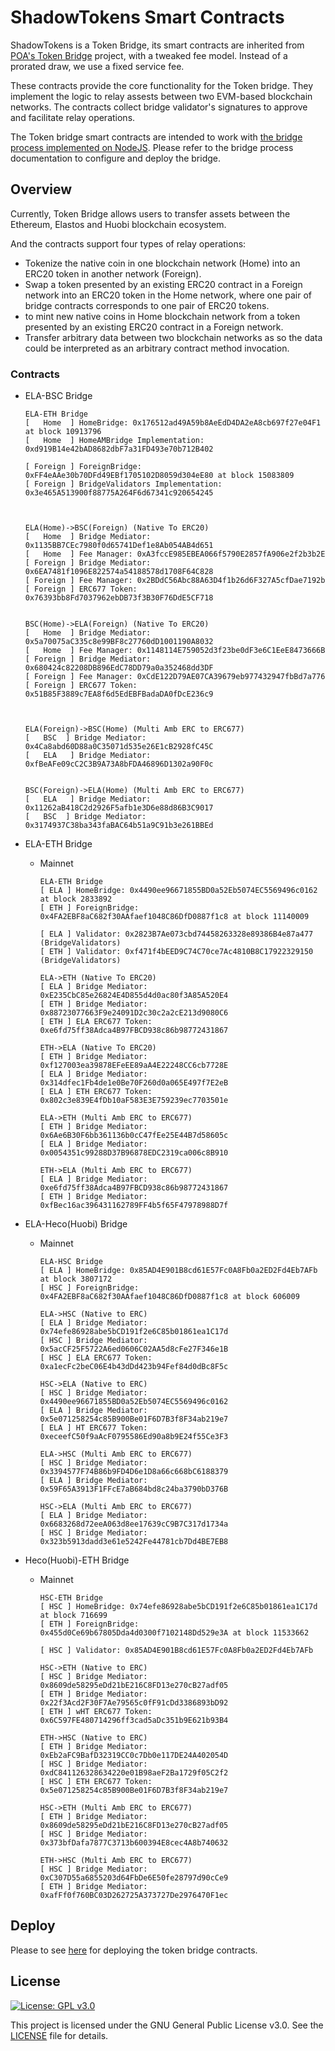 # ShadowTokens Smart Contracts
ShadowTokens is a Token Bridge, its smart contracts are inherited from [POA's Token Bridge](https://github.com/poanetwork/token-bridge) project, with a tweaked fee model. Instead of a prorated draw, we use a fixed service fee.

These contracts provide the core functionality for the Token bridge. They implement the logic to relay assests between two EVM-based blockchain networks. The contracts collect bridge validator's signatures to approve and facilitate relay operations.

The Token bridge smart contracts are intended to work with [the bridge process implemented on NodeJS](https://github.com/poanetwork/token-bridge).
Please refer to the bridge process documentation to configure and deploy the bridge.

## Overview

Currently, Token Bridge allows users to transfer assets between the Ethereum, Elastos and Huobi blockchain ecosystem.

And the contracts support four types of relay operations:
* Tokenize the native coin in one blockchain network (Home) into an ERC20 token in another network (Foreign).
* Swap a token presented by an existing ERC20 contract in a Foreign network into an ERC20 token in the Home network, where one pair of bridge contracts corresponds to one pair of ERC20 tokens.
* to mint new native coins in Home blockchain network from a token presented by an existing ERC20 contract in a Foreign network.
* Transfer arbitrary data between two blockchain networks as so the data could be interpreted as an arbitrary contract method invocation.

### Contracts

* ELA-BSC Bridge

    ```
   ELA-ETH Bridge
   [   Home  ] HomeBridge: 0x176512ad49A59b8AeEdD4DA2eA8cb697f27e04F1 at block 10913796
   [   Home  ] HomeAMBridge Implementation:  0xd919B14e42bAD8682dbF7a31FD493e70b712B402

   [ Foreign ] ForeignBridge: 0xFF4eAAe30b70DFd49EBf1705102D8059d304eE80 at block 15083809
   [ Foreign ] BridgeValidators Implementation:  0x3e465A513900f88775A264F6d67341c920654245



   ELA(Home)->BSC(Foreign) (Native To ERC20) 
   [   Home  ] Bridge Mediator: 0x1135BB7CEc7980f0d65741Def1e8Ab054AB4d651
   [   Home  ] Fee Manager: 0xA3fccE985EBEA066f5790E2857fA906e2f2b3b2E
   [ Foreign ] Bridge Mediator: 0x6EA7481f1096E822574a54188578d1708F64C828
   [ Foreign ] Fee Manager: 0x2BDdC56Abc88A63D4f1b26d6F327A5cfDae7192b
   [ Foreign ] ERC677 Token: 0x76393bb8Fd7037962ebDB73f3B30F76DdE5CF718


   BSC(Home)->ELA(Foreign) (Native To ERC20) 
   [   Home  ] Bridge Mediator: 0x5a70075aC335c8e99BF8c27760dD1001190A8032
   [   Home  ] Fee Manager: 0x1148114E759052d3f23be0dF3e6C1EeE8473666B
   [ Foreign ] Bridge Mediator: 0x680424c82208DB896EdC78DD79a0a352468dd3DF
   [ Foreign ] Fee Manager: 0xCdE122D79AE07CA39679eb977432947fbBd7a776
   [ Foreign ] ERC677 Token: 0x51B85F3889c7EA8f6d5EdEBFBadaDA0fDcE236c9



   ELA(Foreign)->BSC(Home) (Multi Amb ERC to ERC677)
   [   BSC  ] Bridge Mediator: 0x4Ca8abd60D88a0C35071d535e26E1cB2928fC45C
   [   ELA   ] Bridge Mediator: 0xfBeAFe09cC2C3B9A73A8bFDA46896D1302a90F0c


   BSC(Foreign)->ELA(Home) (Multi Amb ERC to ERC677)
   [   ELA   ] Bridge Mediator: 0x11262aB418C2d2926F5afb1e3D6e88d86B3C9017
   [   BSC  ] Bridge Mediator: 0x3174937C38ba343faBAC64b51a9C91b3e261BBEd

    ```
* ELA-ETH Bridge

  * Mainnet

    ```
    ELA-ETH Bridge
    [ ELA ] HomeBridge: 0x4490ee96671855BD0a52Eb5074EC5569496c0162 at block 2833892
    [ ETH ] ForeignBridge: 0x4FA2EBF8aC682f30AAfaef1048C86DfD0887f1c8 at block 11140009
    
    [ ELA ] Validator: 0x2823B7Ae073cbd74458263328e89386B4e87a477 (BridgeValidators)
    [ ETH ] Validator: 0xf471f4bEED9C74C70ce7Ac4810B8C17922329150 (BridgeValidators)
    
    ELA->ETH (Native To ERC20) 
    [ ELA ] Bridge Mediator: 0xE235CbC85e26824E4D855d4d0ac80f3A85A520E4
    [ ETH ] Bridge Mediator: 0x88723077663F9e24091D2c30c2a2cE213d9080C6
    [ ETH ] ELA ERC677 Token: 0xe6fd75ff38Adca4B97FBCD938c86b98772431867
    
    ETH->ELA (Native To ERC20)
    [ ETH ] Bridge Mediator: 0xf127003ea39878EFeEE89aA4E22248CC6cb7728E
    [ ELA ] Bridge Mediator: 0x314dfec1Fb4de1e0Be70F260d0a065E497f7E2eB
    [ ELA ] ETH ERC677 Token: 0x802c3e839E4fDb10aF583E3E759239ec7703501e
    
    ELA->ETH (Multi Amb ERC to ERC677)
    [ ETH ] Bridge Mediator: 0x6Ae6B30F6bb361136b0cC47fEe25E44B7d58605c
    [ ELA ] Bridge Mediator: 0x0054351c99288D37B96878EDC2319ca006c8B910
    
    ETH->ELA (Multi Amb ERC to ERC677)
    [ ELA ] Bridge Mediator: 0xe6fd75ff38Adca4B97FBCD938c86b98772431867
    [ ETH ] Bridge Mediator: 0xfBec16ac396431162789FF4b5f65F47978988D7f 
    ```

    

* ELA-Heco(Huobi) Bridge

  * Mainnet

    ```
    ELA-HSC Bridge
    [ ELA ] HomeBridge: 0x85AD4E901B8cd61E57Fc0A8Fb0a2ED2Fd4Eb7AFb at block 3807172
    [ HSC ] ForeignBridge: 0x4FA2EBF8aC682f30AAfaef1048C86DfD0887f1c8 at block 606009
    
    ELA->HSC (Native to ERC)
    [ ELA ] Bridge Mediator: 0x74efe86928abe5bCD191f2e6C85b01861ea1C17d
    [ HSC ] Bridge Mediator: 0x5acCF25F5722A6ed0606C02AA5d8cFe27F346e1B
    [ HSC ] ELA ERC677 Token: 0xa1ecFc2beC06E4b43dDd423b94Fef84d0dBc8F5c
    
    HSC->ELA (Native to ERC)
    [ HSC ] Bridge Mediator: 0x4490ee96671855BD0a52Eb5074EC5569496c0162
    [ ELA ] Bridge Mediator: 0x5e071258254c85B900Be01F6D7B3f8F34ab219e7
    [ ELA ] HT ERC677 Token: 0xeceefC50f9aAcF0795586Ed90a8b9E24f55Ce3F3
    
    ELA->HSC (Multi Amb ERC to ERC677)
    [ HSC ] Bridge Mediator: 0x3394577F74B86b9FD4D6e1D8a66c668bC6188379
    [ ELA ] Bridge Mediator: 0x59F65A3913F1FFcE7aB684bd8c24ba3790bD376B
    
    HSC->ELA (Multi Amb ERC to ERC677)
    [ ELA ] Bridge Mediator: 0x6683268d72eeA063d8ee17639cC9B7C317d1734a
    [ HSC ] Bridge Mediator: 0x323b5913dadd3e61e5242Fe44781cb7Dd4BE7EB8
    ```

    

* Heco(Huobi)-ETH Bridge

  * Mainnet

    ```
    HSC-ETH Bridge
    [ HSC ] HomeBridge: 0x74efe86928abe5bCD191f2e6C85b01861ea1C17d at block 716699
    [ ETH ] ForeignBridge: 0x455d0Ce69b67805Dda4d0300f7102148Dd529e3A at block 11533662
    
    [ HSC ] Validator: 0x85AD4E901B8cd61E57Fc0A8Fb0a2ED2Fd4Eb7AFb
    
    HSC->ETH (Native to ERC)
    [ HSC ] Bridge Mediator: 0x8609de58295eDd21bE216C8FD13e270cB27adf05
    [ ETH ] Bridge Mediator: 0x22f3Acd2F30F7Ae79565c0fF91cDd3386893bD92
    [ ETH ] wHT ERC677 Token: 0x6C597FE480714296ff3cad5aDc351b9E621b93B4
    
    ETH->HSC (Native to ERC)
    [ ETH ] Bridge Mediator: 0xEb2aFC9BafD32319CC0c7Db0e117DE24A402054D
    [ HSC ] Bridge Mediator: 0xdC841126328634220e01B98aeF2Ba1729f05C2f2
    [ HSC ] ETH ERC677 Token: 0x5e071258254c85B900Be01F6D7B3f8F34ab219e7
    
    HSC->ETH (Multi Amb ERC to ERC677)
    [ ETH ] Bridge Mediator: 0x8609de58295eDd21bE216C8FD13e270cB27adf05
    [ HSC ] Bridge Mediator: 0x373bfDafa7877C3713b600394E8cec4A8b740632
    
    ETH->HSC (Multi Amb ERC to ERC677)
    [ HSC ] Bridge Mediator: 0xC307D55a6855203d64FbDe6E50fe28797d90cCe9
    [ ETH ] Bridge Mediator: 0xafFf0f760BC03D262725A373727De2976470F1ec
    
    ```



## Deploy

Please to see [here](./deploy/README.md) for deploying the token bridge contracts.



## License

[![License: GPL v3.0](https://img.shields.io/badge/License-GPL%20v3-blue.svg)](https://www.gnu.org/licenses/gpl-3.0)

This project is licensed under the GNU General Public License v3.0. See the [LICENSE](LICENSE) file for details.



